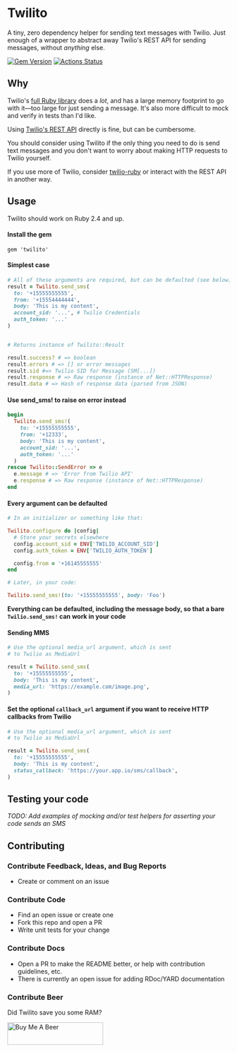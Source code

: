 # Twilito

A tiny, zero dependency helper for sending text messages with Twilio. Just enough of a wrapper to abstract away Twilio's REST API for sending messages, without _anything_ else.

[![Gem Version](https://badge.fury.io/rb/twilito.svg)](https://badge.fury.io/rb/twilito) [![Actions Status](https://github.com/alexford/twilito/workflows/CI/badge.svg)](https://github.com/alexford/twilito/actions)

## Why

Twilio's [full Ruby library](https://github.com/twilio/twilio-ruby) does a _lot_, and has a large memory footprint to go with it—too large for just sending a message. It's also more difficult to mock and verify in tests than I'd like.

Using [Twilio's REST API](https://www.twilio.com/docs/usage/api) directly is fine, but can be cumbersome.

You should consider using Twilito if the only thing you need to do is send text messages and you don't want to worry about making HTTP requests to Twilio yourself.

If you use more of Twilio, consider [twilio-ruby](https://github.com/twilio/twilio-ruby) or interact with the REST API in another way.

## Usage

Twilito should work on Ruby 2.4 and up.

#### Install the gem

```
gem 'twilito'
```

#### Simplest case

```ruby
# All of these arguments are required, but can be defaulted (see below)
result = Twilito.send_sms(
  to: '+15555555555',
  from: '+15554444444',
  body: 'This is my content',
  account_sid: '...', # Twilio Credentials
  auth_token: '...'
)


# Returns instance of Twilito::Result

result.success? # => boolean
result.errors # => [] or error messages
result.sid #=> Twilio SID for Message (SM[...])
result.response # => Raw response (instance of Net::HTTPResponse)
result.data # => Hash of response data (parsed from JSON)
```

#### Use send_sms! to raise on error instead

```ruby
begin
  Twilito.send_sms!(
    to: '+15555555555',
    from: '+12333',
    body: 'This is my content',
    account_sid: '...',
    auth_token: '...'
  )
rescue Twilito::SendError => e
  e.message # => 'Error from Twilio API'
  e.response # => Raw response (instance of Net::HTTPResponse)
end
```

#### Every argument can be defaulted

```ruby
# In an initializer or something like that:

Twilito.configure do |config|
  # Store your secrets elsewhere
  config.account_sid = ENV['TWILIO_ACCOUNT_SID']
  config.auth_token = ENV['TWILIO_AUTH_TOKEN']

  config.from = '+16145555555'
end
```

```ruby
# Later, in your code:

Twilito.send_sms!(to: '+15555555555', body: 'Foo')
```

**Everything can be defaulted, including the message body, so that a bare `Twilio.send_sms!` can work in your code**

#### Sending MMS

```ruby
# Use the optional media_url argument, which is sent
# to Twilio as MediaUrl

result = Twilito.send_sms(
  to: '+15555555555',
  body: 'This is my content',
  media_url: 'https://example.com/image.png',
)

```

#### Set the optional `callback_url` argument if you want to receive HTTP callbacks from Twilio

```ruby
# Use the optional media_url argument, which is sent
# to Twilio as MediaUrl

result = Twilito.send_sms(
  to: '+15555555555',
  body: 'This is my content',
  status_callback: 'https://your.app.io/sms/callback',
)

```

## Testing your code

_TODO: Add examples of mocking and/or test helpers for asserting your code sends an SMS_

## Contributing

### Contribute Feedback, Ideas, and Bug Reports

- Create or comment on an issue

### Contribute Code

- Find an open issue or create one
- Fork this repo and open a PR
- Write unit tests for your change

### Contribute Docs

- Open a PR to make the README better, or help with contribution guidelines, etc.
- There is currently an open issue for adding RDoc/YARD documentation

### Contribute Beer

Did Twilito save you some RAM?

<a href="https://www.buymeacoffee.com/alexford" target="_blank"><img src="https://cdn.buymeacoffee.com/buttons/lato-white.png" alt="Buy Me A Beer" height="51" width="217" style="height: 51px !important;width: 217px !important;" ></a>
